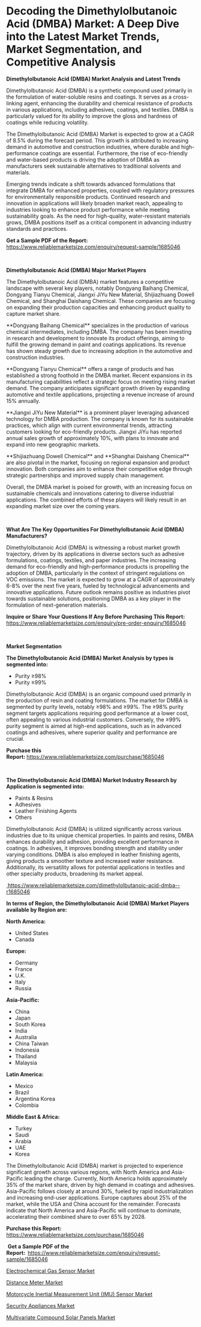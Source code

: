 <p><h1>Decoding the Dimethylolbutanoic Acid (DMBA) Market: A Deep Dive into the Latest Market Trends, Market Segmentation, and Competitive Analysis</h1></p><p><strong>Dimethylolbutanoic Acid (DMBA) Market Analysis and Latest Trends</strong></p>
<p><p>Dimethylolbutanoic Acid (DMBA) is a synthetic compound used primarily in the formulation of water-soluble resins and coatings. It serves as a cross-linking agent, enhancing the durability and chemical resistance of products in various applications, including adhesives, coatings, and textiles. DMBA is particularly valued for its ability to improve the gloss and hardness of coatings while reducing volatility.</p><p>The Dimethylolbutanoic Acid (DMBA) Market is expected to grow at a CAGR of 8.5% during the forecast period. This growth is attributed to increasing demand in automotive and construction industries, where durable and high-performance coatings are essential. Furthermore, the rise of eco-friendly and water-based products is driving the adoption of DMBA as manufacturers seek sustainable alternatives to traditional solvents and materials.</p><p>Emerging trends indicate a shift towards advanced formulations that integrate DMBA for enhanced properties, coupled with regulatory pressures for environmentally responsible products. Continued research and innovation in applications will likely broaden market reach, appealing to industries looking to enhance product performance while meeting sustainability goals. As the need for high-quality, water-resistant materials grows, DMBA positions itself as a critical component in advancing industry standards and practices.</p></p>
<p><strong>Get a Sample PDF of the Report:&nbsp;</strong> <a href="https://www.reliablemarketsize.com/enquiry/request-sample/1685046?utm_campaign=1518&utm_medium=2&utm_source=Github&utm_content=ia&utm_term=16102024&utm_id=dimethylolbutanoic-acid-dmba">https://www.reliablemarketsize.com/enquiry/request-sample/1685046</a></p>
<p>&nbsp;</p>
<p><strong>Dimethylolbutanoic Acid (DMBA) Major Market Players</strong></p>
<p><p>The Dimethylolbutanoic Acid (DMBA) market features a competitive landscape with several key players, notably Dongyang Baihang Chemical, Dongyang Tianyu Chemical, Jiangxi JiYu New Material, Shijiazhuang Dowell Chemical, and Shanghai Daishang Chemical. These companies are focusing on expanding their production capacities and enhancing product quality to capture market share.</p><p>**Dongyang Baihang Chemical** specializes in the production of various chemical intermediates, including DMBA. The company has been investing in research and development to innovate its product offerings, aiming to fulfill the growing demand in paint and coatings applications. Its revenue has shown steady growth due to increasing adoption in the automotive and construction industries.</p><p>**Dongyang Tianyu Chemical** offers a range of products and has established a strong foothold in the DMBA market. Recent expansions in its manufacturing capabilities reflect a strategic focus on meeting rising market demand. The company anticipates significant growth driven by expanding automotive and textile applications, projecting a revenue increase of around 15% annually.</p><p>**Jiangxi JiYu New Material** is a prominent player leveraging advanced technology for DMBA production. The company is known for its sustainable practices, which align with current environmental trends, attracting customers looking for eco-friendly products. Jiangxi JiYu has reported annual sales growth of approximately 10%, with plans to innovate and expand into new geographic markets.</p><p>**Shijiazhuang Dowell Chemical** and **Shanghai Daishang Chemical** are also pivotal in the market, focusing on regional expansion and product innovation. Both companies aim to enhance their competitive edge through strategic partnerships and improved supply chain management.</p><p>Overall, the DMBA market is poised for growth, with an increasing focus on sustainable chemicals and innovations catering to diverse industrial applications. The combined efforts of these players will likely result in an expanding market size over the coming years.</p></p>
<p>&nbsp;</p>
<p><strong>What Are The Key Opportunities For Dimethylolbutanoic Acid (DMBA) Manufacturers?</strong></p>
<p><p>Dimethylolbutanoic Acid (DMBA) is witnessing a robust market growth trajectory, driven by its applications in diverse sectors such as adhesive formulations, coatings, textiles, and paper industries. The increasing demand for eco-friendly and high-performance products is propelling the adoption of DMBA, particularly in the context of stringent regulations on VOC emissions. The market is expected to grow at a CAGR of approximately 6-8% over the next five years, fueled by technological advancements and innovative applications. Future outlook remains positive as industries pivot towards sustainable solutions, positioning DMBA as a key player in the formulation of next-generation materials.</p></p>
<p><strong>Inquire or Share Your Questions If Any Before Purchasing This Report:</strong> <a href="https://www.reliablemarketsize.com/enquiry/pre-order-enquiry/1685046?utm_campaign=1518&utm_medium=2&utm_source=Github&utm_content=ia&utm_term=16102024&utm_id=dimethylolbutanoic-acid-dmba">https://www.reliablemarketsize.com/enquiry/pre-order-enquiry/1685046</a></p>
<p>&nbsp;</p>
<p><strong>Market Segmentation</strong></p>
<p><strong>The Dimethylolbutanoic Acid (DMBA) Market Analysis by types is segmented into:</strong></p>
<p><ul><li>Purity ≥98%</li><li>Purity ≥99%</li></ul></p>
<p><p>Dimethylolbutanoic Acid (DMBA) is an organic compound used primarily in the production of resin and coating formulations. The market for DMBA is segmented by purity levels, notably ≥98% and ≥99%. The ≥98% purity segment targets applications requiring good performance at a lower cost, often appealing to various industrial customers. Conversely, the ≥99% purity segment is aimed at high-end applications, such as in advanced coatings and adhesives, where superior quality and performance are crucial.</p></p>
<p><strong>Purchase this Report:&nbsp;</strong><a href="https://www.reliablemarketsize.com/purchase/1685046?utm_campaign=1518&utm_medium=2&utm_source=Github&utm_content=ia&utm_term=16102024&utm_id=dimethylolbutanoic-acid-dmba">https://www.reliablemarketsize.com/purchase/1685046</a></p>
<p>&nbsp;</p>
<p><strong>The Dimethylolbutanoic Acid (DMBA) Market Industry Research by Application is segmented into:</strong></p>
<p><ul><li>Paints & Resins</li><li>Adhesives</li><li>Leather Finishing Agents</li><li>Others</li></ul></p>
<p><p>Dimethylolbutanoic Acid (DMBA) is utilized significantly across various industries due to its unique chemical properties. In paints and resins, DMBA enhances durability and adhesion, providing excellent performance in coatings. In adhesives, it improves bonding strength and stability under varying conditions. DMBA is also employed in leather finishing agents, giving products a smoother texture and increased water resistance. Additionally, its versatility allows for potential applications in textiles and other specialty products, broadening its market appeal.</p></p>
<p><a href="https://www.reliablemarketsize.com/dimethylolbutanoic-acid-dmba--r1685046?utm_campaign=1518&utm_medium=2&utm_source=Github&utm_content=ia&utm_term=16102024&utm_id=dimethylolbutanoic-acid-dmba">&nbsp;https://www.reliablemarketsize.com/dimethylolbutanoic-acid-dmba--r1685046</a></p>
<p><strong>In terms of Region, the Dimethylolbutanoic Acid (DMBA) Market Players available by Region are:</strong></p>
<p>
    <p> <strong> North America: </strong>
        <ul>
            <li>United States</li>
            <li>Canada</li>
        </ul>
        </p> 
    <p> <strong> Europe: </strong>
        <ul>
            <li>Germany</li>
            <li>France</li>
            <li>U.K.</li>
            <li>Italy</li>
            <li>Russia</li>
        </ul>
        </p> 
    <p> <strong> Asia-Pacific: </strong>
        <ul>
            <li>China</li>
            <li>Japan</li>
            <li>South Korea</li>
            <li>India</li>
            <li>Australia</li>
            <li>China Taiwan</li>
            <li>Indonesia</li>
            <li>Thailand</li>
            <li>Malaysia</li>
        </ul>
        </p> 
    <p> <strong> Latin America: </strong>
        <ul>
            <li>Mexico</li>
            <li>Brazil</li>
            <li>Argentina Korea</li>
            <li>Colombia</li>
        </ul>
        </p> 
    <p> <strong> Middle East & Africa: </strong>
        <ul>
            <li>Turkey</li>
            <li>Saudi</li>
            <li>Arabia</li>
            <li>UAE</li>
            <li>Korea</li>
        </ul>
    </p>
    </p>
<p><p>The Dimethylolbutanoic Acid (DMBA) market is projected to experience significant growth across various regions, with North America and Asia-Pacific leading the charge. Currently, North America holds approximately 35% of the market share, driven by high demand in coatings and adhesives. Asia-Pacific follows closely at around 30%, fueled by rapid industrialization and increasing end-user applications. Europe captures about 25% of the market, while the USA and China account for the remainder. Forecasts indicate that North America and Asia-Pacific will continue to dominate, accelerating their combined share to over 65% by 2028.</p></p>
<p><strong>Purchase this Report: </strong><a href="https://www.reliablemarketsize.com/purchase/1685046?utm_campaign=1518&utm_medium=2&utm_source=Github&utm_content=ia&utm_term=16102024&utm_id=dimethylolbutanoic-acid-dmba">https://www.reliablemarketsize.com/purchase/1685046</a></p>
<p>&nbsp;<strong>Get a Sample PDF of the Report:&nbsp;&nbsp;</strong><a href="https://www.reliablemarketsize.com/enquiry/request-sample/1685046?utm_campaign=1518&utm_medium=2&utm_source=Github&utm_content=ia&utm_term=16102024&utm_id=dimethylolbutanoic-acid-dmba">https://www.reliablemarketsize.com/enquiry/request-sample/1685046</a></p>
<p><strong></strong></p>
<p><p><a href="https://www.linkedin.com/pulse/emerging-trends-electrochemical-gas-sensor-market-global-outlook-mmbxf?trk=public_post_embed_feed-article-content&utm_campaign=1518&utm_medium=2&utm_source=Github&utm_content=ia&utm_term=16102024&utm_id=dimethylolbutanoic-acid-dmba">Electrochemical Gas Sensor Market</a></p><p><a href="https://www.linkedin.com/pulse/distance-meter-industry-resonance-53-amplification-across-domains-f8kwf?trk=public_post_embed_feed-article-content&utm_campaign=1518&utm_medium=2&utm_source=Github&utm_content=ia&utm_term=16102024&utm_id=dimethylolbutanoic-acid-dmba">Distance Meter Market</a></p><p><a href="https://www.linkedin.com/pulse/emerging-trends-motorcycle-inertial-measurement-unit-imu-sensor-jcxvf?trk=public_post_embed_feed-article-content&utm_campaign=1518&utm_medium=2&utm_source=Github&utm_content=ia&utm_term=16102024&utm_id=dimethylolbutanoic-acid-dmba">Motorcycle Inertial Measurement Unit (IMU) Sensor Market</a></p><p><a href="https://www.linkedin.com/pulse/emerging-security-appliances-market-opportunities-analysis-do6if?trk=public_post_embed_feed-article-content&utm_campaign=1518&utm_medium=2&utm_source=Github&utm_content=ia&utm_term=16102024&utm_id=dimethylolbutanoic-acid-dmba">Security Appliances Market</a></p><p><a href="https://www.linkedin.com/pulse/multivariate-compound-solar-panels-market-forecasts-trends-b3jlf?trk=public_post_embed_feed-article-content&utm_campaign=1518&utm_medium=2&utm_source=Github&utm_content=ia&utm_term=16102024&utm_id=dimethylolbutanoic-acid-dmba">Multivariate Compound Solar Panels Market</a></p></p>